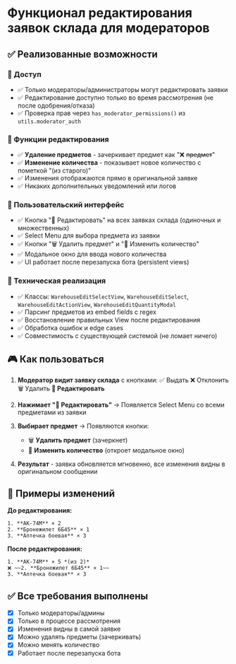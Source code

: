 # Функционал редактирования заявок склада для модераторов

## ✅ Реализованные возможности

### 🎯 Доступ
- ✅ Только модераторы/администраторы могут редактировать заявки
- ✅ Редактирование доступно только во время рассмотрения (не после одобрения/отказа)
- ✅ Проверка прав через `has_moderator_permissions()` из `utils.moderator_auth`

### 🔧 Функции редактирования
- ✅ **Удаление предметов** - зачеркивает предмет как "❌ ~~предмет~~"
- ✅ **Изменение количества** - показывает новое количество с пометкой "(из старого)"  
- ✅ Изменения отображаются прямо в оригинальной заявке
- ✅ Никаких дополнительных уведомлений или логов

### 📱 Пользовательский интерфейс
- ✅ Кнопка "📝 Редактировать" на всех заявках склада (одиночных и множественных)
- ✅ Select Menu для выбора предмета из заявки
- ✅ Кнопки "🗑️ Удалить предмет" и "📝 Изменить количество"
- ✅ Модальное окно для ввода нового количества
- ✅ UI работает после перезапуска бота (persistent views)

### 🔄 Техническая реализация
- ✅ Классы: `WarehouseEditSelectView`, `WarehouseEditSelect`, `WarehouseEditActionView`, `WarehouseEditQuantityModal`
- ✅ Парсинг предметов из embed fields с regex
- ✅ Восстановление правильных View после редактирования
- ✅ Обработка ошибок и edge cases
- ✅ Совместимость с существующей системой (не ломает ничего)

## 🎮 Как пользоваться

1. **Модератор видит заявку склада** с кнопками: ✅ Выдать ❌ Отклонить 🗑️ Удалить **📝 Редактировать**

2. **Нажимает "📝 Редактировать"** → Появляется Select Menu со всеми предметами из заявки

3. **Выбирает предмет** → Появляются кнопки:
   - 🗑️ **Удалить предмет** (зачеркнет)
   - 📝 **Изменить количество** (откроет модальное окно)

4. **Результат** - заявка обновляется мгновенно, все изменения видны в оригинальном сообщении

## 📝 Примеры изменений

**До редактирования:**
```
1. **AK-74M** × 2
2. **Бронежилет 6Б45** × 1  
3. **Аптечка боевая** × 3
```

**После редактирования:**
```
1. **AK-74M** × 5 *(из 2)*
❌ ~~2. **Бронежилет 6Б45** × 1~~
3. **Аптечка боевая** × 3
```

## ✅ Все требования выполнены
- [x] Только модераторы/админы
- [x] Только в процессе рассмотрения
- [x] Изменения видны в самой заявке
- [x] Можно удалять предметы (зачеркивать)
- [x] Можно менять количество
- [x] Работает после перезапуска бота
